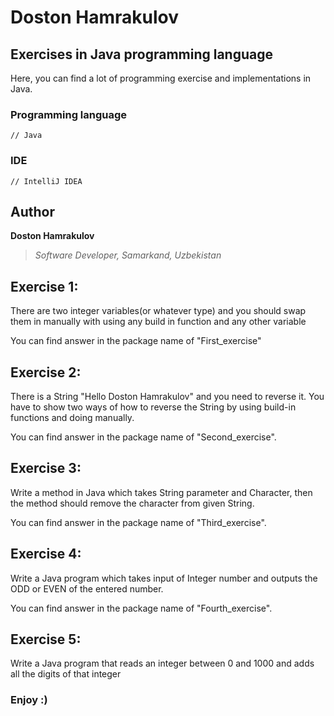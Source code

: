 # Doston Hamrakulov

## Exercises in Java programming language
  
Here, you can find a lot of programming exercise and implementations in Java.


### Programming language
```[java]
// Java 
```

### IDE
```[intellijidea]
// IntelliJ IDEA
```

## Author
**Doston Hamrakulov**
>*Software Developer, Samarkand, Uzbekistan*

## Exercise 1:
There are two integer variables(or whatever type) and you should swap them in manually with using any build in function and any other variable

You can find answer in the package name of "First_exercise"


## Exercise 2:
There is a String "Hello Doston Hamrakulov" and you need to reverse it. You have to show two ways of how to reverse the String by using build-in functions and doing manually.

You can find answer in the package name of "Second_exercise".


## Exercise 3:
Write a method in Java which takes String parameter and Character, then the method should remove the character from given String.

You can find answer in the package name of "Third_exercise".


## Exercise 4:
Write a Java program which takes input of Integer number and outputs the ODD or EVEN of the entered number.

You can find answer in the package name of "Fourth_exercise".

## Exercise 5:
Write a Java program that reads an integer between 0 and 1000 and adds all the digits of that integer



### Enjoy :)